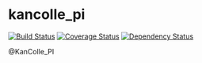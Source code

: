 # kancolle_pi

[![Build Status](https://travis-ci.org/sapphiredev/kancolle_pi.svg?branch=master)](https://travis-ci.org/sapphiredev/kancolle_pi)
[![Coverage Status](https://coveralls.io/repos/github/sapphiredev/kancolle_pi/badge.svg?branch=master)](https://coveralls.io/github/sapphiredev/kancolle_pi?branch=master)
[![Dependency Status](https://gemnasium.com/badges/github.com/sapphiredev/kancolle_pi.svg)](https://gemnasium.com/github.com/sapphiredev/kancolle_pi)

@KanColle_PI
